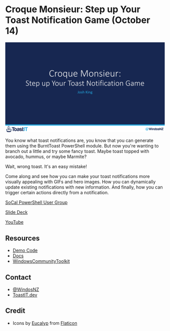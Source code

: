 # Croque Monsieur: Step up Your Toast Notification Game (October 14)

![Title Card](https://raw.githubusercontent.com/Windos/Talks/main/2020/10%20-%20October/14%20-%20SoCalPSUG%20-%20Croque%20Monsieur%20-%20Step%20up%20Your%20Toast%20Notification%20Game/Images/TitleCard.png)

You know what toast notifications are,
you know that you can generate them using the BurntToast PowerShell module.
But now you're wanting to branch out a little and try some fancy toast.
Maybe toast topped with avocado, hummus, or maybe Marmite?

Wait, wrong toast. It's an easy mistake!

Come along and see how you can make your toast notifications more visually appealing with GIFs and hero images.
How you can dynamically update existing notifications with new information.
And finally, how you can trigger certain actions directly from a notification.

[SoCal PowerShell User Group](https://www.meetup.com/SoCal-PowerShell-User-Group/)

[Slide Deck](SoCalPSUG%20Croque%20Monsieur.pptx)

[YouTube](https://www.youtube.com/watch?v=40ztRoxaS6g)

## Resources

+ [Demo Code](Demos/)
+ [Docs](https://docs.microsoft.com/en-us/windows/uwp/design/shell/tiles-and-notifications/adaptive-interactive-toasts?WT.mc_id=PS-MVP-5003460)
+ [WindowsCommunityToolkit](https://www.nuget.org/packages/Microsoft.Toolkit.Uwp.Notifications/)

## Contact

+ [@WindosNZ](https://twitter.com/WindosNZ)
+ [ToastIT.dev](https://toastit.dev/)

## Credit

+ Icons by [Eucalyp](https://www.flaticon.com/authors/eucalyp) from [Flaticon](https://www.flaticon.com/)
